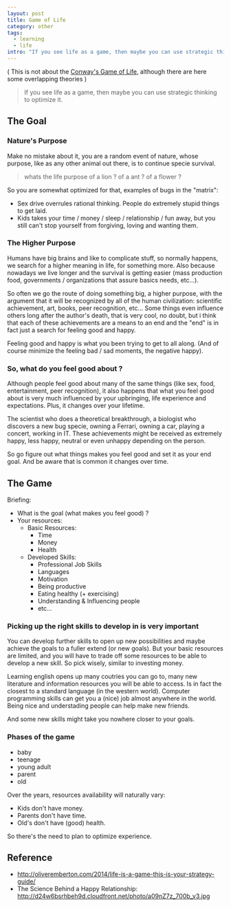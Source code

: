 ```yaml
---
layout: post
title: Game of Life
category: other
tags:
  - learning
  - life
intro: "If you see life as a game, then maybe you can use strategic thinking to optimize it."
---
```


( This is not about the [Conway's Game of Life](http://en.wikipedia.org/wiki/Conway's_Game_of_Life), although there are here some overlapping theories )

> If you see life as a game, then maybe you can use strategic thinking to optimize it.

## The Goal

### Nature's Purpose

Make no mistake about it, you are a random event of nature, whose purpose, like as any other animal out there, is to continue specie survival.

> whats the life purpose of a lion ? of a ant ? of a flower ?

So you are somewhat optimized for that, examples of bugs in the "matrix":

- Sex drive overrules rational thinking. People do extremely stupid things to get laid.
- Kids takes your time / money / sleep / relationship / fun away, but you still can't stop yourself from forgiving, loving and wanting them.

### The Higher Purpose

Humans have big brains and like to complicate stuff, so normally happens, we search for a higher meaning in life,  for something more. Also because nowadays we live longer and the survival is getting easier (mass production food, governments / organizations that assure basics needs, etc...).

So often we go the route of doing something big, a higher purpose, with the argument that it will be recognized by all of the human civilization: scientific achievement, art, books, peer recognition, etc... Some things even influence others long after the author's death, that is very cool, no doubt, but i think that each of these achievements are a means to an end and the "end" is in fact just a search for feeling good and happy. 

Feeling good and happy is what you been trying to get to all along.
(And of course minimize the feeling bad / sad moments, the negative happy).

### So, what do you feel good about ?

Although people feel good about many of the same things (like sex, food, entertainment, peer recognition), it also happens that what you feel good about is very much influenced by your upbringing, life experience and expectations.
Plus, it changes over your lifetime.

The scientist who does a theoretical breakthrough, a biologist who discovers a new bug specie, owning a Ferrari, owning a car, playing a concert, working in IT. These achievements might be received as extremely happy, less happy, neutral or even unhappy  depending on the person.

So go figure out what things makes you feel good and set it as your end goal. 
And be aware that is common it changes over time.

## The Game

Briefing:

- What is the goal (what makes you feel good) ?
- Your resources:
    - Basic Resources:
      - Time
      - Money
      - Health
    - Developed Skills: 
      - Professional Job Skills
      - Languages
      - Motivation
      - Being productive
      - Eating healthy (+ exercising)
      - Understanding & Influencing people
      - etc...

### Picking up the right skills to develop in is very important

You can develop further skills to open up new possibilities and maybe achieve the goals to a fuller extend (or new goals).
But your basic resources are limited, and you will have to trade off some resources to be able to develop a new skill.
So pick wisely, similar to investing money.

Learning english opens up many coutries you can go to, many new literature and information resources you will be able to access. Is in fact the closest to a standard language (in the western world).
Computer programming skills can get you a (nice) job almost anywhere in the world.
Being nice and understading people can help make new friends.

And some new skills might take you nowhere closer to your goals.

### Phases of the game

- baby
- teenage
- young adult
- parent
- old

Over the years, resources availability will naturally vary:

- Kids don't have money.
- Parents don't have time.
- Old's don't have (good) health.

So there's the need to plan to optimize experience.

## Reference
- http://oliveremberton.com/2014/life-is-a-game-this-is-your-strategy-guide/
- The Science Behind a Happy Relationship: http://d24w6bsrhbeh9d.cloudfront.net/photo/a09nZ7z_700b_v3.jpg
